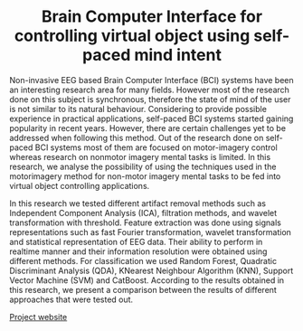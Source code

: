 ## <h1 style="text-align:center">Brain Computer Interface for controlling virtual object using self-paced mind intent</h1>

<p>Non-invasive EEG based Brain Computer Interface (BCI) systems have been an interesting research area for many
fields. However most of the research done on this subject is synchronous, therefore the state of mind of the user is not similar
to its natural behaviour. Considering to provide possible experience in practical applications, self-paced BCI systems started gaining popularity in recent years. However, there are certain challenges yet to be addressed when following this method. Out of the research done on self-paced BCI systems most of them
are focused on motor-imagery control whereas research on nonmotor imagery mental tasks is limited. In this research, we analyse the possibility of using the techniques used in the motorimagery method for non-motor imagery mental tasks to be fed into virtual object controlling applications.</p>
<p>In this research we tested different artifact removal methods such as Independent Component Analysis (ICA), filtration
methods, and wavelet transformation with threshold. Feature extraction was done using signals representations such as fast
Fourier transformation, wavelet transformation and statistical representation of EEG data. Their ability to perform in realtime manner and their information resolution were obtained using different methods. For classification we used Random Forest, Quadratic Discriminant Analysis (QDA), KNearest Neighbour Algorithm (KNN), Support Vector Machine (SVM)
and CatBoost. According to the results obtained in this research, we present a comparison between the results of different approaches that were tested out.</p>

<a href="https://cepdnaclk.github.io/e15-4yp-Brain-Computer-Interface-for-controlling-virtual-objects">Project website</a>
